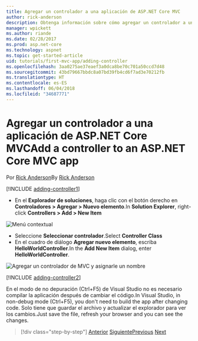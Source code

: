 ```yaml
---
title: Agregar un controlador a una aplicación de ASP.NET Core MVC
author: rick-anderson
description: Obtenga información sobre cómo agregar un controlador a una sencilla aplicación de ASP.NET Core MVC.
manager: wpickett
ms.author: riande
ms.date: 02/28/2017
ms.prod: asp.net-core
ms.technology: aspnet
ms.topic: get-started-article
uid: tutorials/first-mvc-app/adding-controller
ms.openlocfilehash: 3aa0275ae37eaef3a0dca8be70c701a50ccd7d48
ms.sourcegitcommit: 43bd79667bbdc8a07bd39fb4cd6f7ad3e70212fb
ms.translationtype: HT
ms.contentlocale: es-ES
ms.lasthandoff: 06/04/2018
ms.locfileid: "34687771"
---
```

# <a name="add-a-controller-to-an-aspnet-core-mvc-app"></a><span data-ttu-id="c72f0-103">Agregar un controlador a una aplicación de ASP.NET Core MVC</span><span class="sxs-lookup"><span data-stu-id="c72f0-103">Add a controller to an ASP.NET Core MVC app</span></span>

<span data-ttu-id="c72f0-104">Por [Rick Anderson](https://twitter.com/RickAndMSFT)</span><span class="sxs-lookup"><span data-stu-id="c72f0-104">By [Rick Anderson](https://twitter.com/RickAndMSFT)</span></span>

[!INCLUDE [adding-controller1](~/includes/mvc-intro/adding-controller1.md)]

* <span data-ttu-id="c72f0-105">En el **Explorador de soluciones**, haga clic con el botón derecho en **Controladores > Agregar > Nuevo elemento**.</span><span class="sxs-lookup"><span data-stu-id="c72f0-105">In **Solution Explorer**, right-click **Controllers > Add > New Item**</span></span>

![Menú contextual](adding-controller/_static/add_controller.png)

* <span data-ttu-id="c72f0-107">Seleccione **Seleccionar controlador**.</span><span class="sxs-lookup"><span data-stu-id="c72f0-107">Select **Controller Class**</span></span>
* <span data-ttu-id="c72f0-108">En el cuadro de diálogo **Agregar nuevo elemento**, escriba **HelloWorldController**.</span><span class="sxs-lookup"><span data-stu-id="c72f0-108">In the **Add New Item** dialog, enter **HelloWorldController**.</span></span>

![Agregar un controlador de MVC y asignarle un nombre](adding-controller/_static/ac.png)

[!INCLUDE [adding-controller2](~/includes/mvc-intro/adding-controller2.md)]

<span data-ttu-id="c72f0-110">En el modo de no depuración (Ctrl+F5) de Visual Studio no es necesario compilar la aplicación después de cambiar el código.</span><span class="sxs-lookup"><span data-stu-id="c72f0-110">In Visual Studio, in non-debug mode (Ctrl+F5), you don't need to build the app after changing  code.</span></span> <span data-ttu-id="c72f0-111">Solo tiene que guardar el archivo y actualizar el explorador para ver los cambios.</span><span class="sxs-lookup"><span data-stu-id="c72f0-111">Just save the file, refresh your browser and you can see the changes.</span></span>

> [!div class="step-by-step"]
> <span data-ttu-id="c72f0-112">[Anterior](start-mvc.md)
> [Siguiente](adding-view.md)</span><span class="sxs-lookup"><span data-stu-id="c72f0-112">[Previous](start-mvc.md)
[Next](adding-view.md)</span></span>